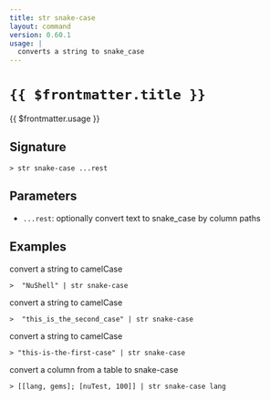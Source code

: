 ```yaml
---
title: str snake-case
layout: command
version: 0.60.1
usage: |
  converts a string to snake_case
---
```


# `{{ $frontmatter.title }}`

<div style='white-space: pre-wrap;'>{{ $frontmatter.usage }}</div>

## Signature

```> str snake-case ...rest```

## Parameters

 -  `...rest`: optionally convert text to snake_case by column paths

## Examples

convert a string to camelCase
```shell
>  "NuShell" | str snake-case
```

convert a string to camelCase
```shell
>  "this_is_the_second_case" | str snake-case
```

convert a string to camelCase
```shell
> "this-is-the-first-case" | str snake-case
```

convert a column from a table to snake-case
```shell
> [[lang, gems]; [nuTest, 100]] | str snake-case lang
```
